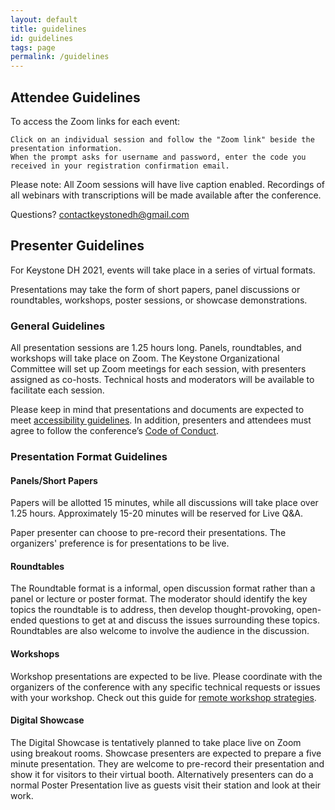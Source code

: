 ```yaml
---
layout: default
title: guidelines
id: guidelines
tags: page
permalink: /guidelines
---
```


## Attendee Guidelines

To access the Zoom links for each event:

    Click on an individual session and follow the "Zoom link" beside the presentation information.
    When the prompt asks for username and password, enter the code you received in your registration confirmation email.

Please note: All Zoom sessions will have live caption enabled. Recordings of all webinars with transcriptions will be made available after the conference.

Questions? contactkeystonedh@gmail.com

## Presenter Guidelines

For Keystone DH 2021, events will take place in a series of virtual formats.

Presentations may take the form of short papers, panel discussions or roundtables, workshops, poster sessions, or showcase demonstrations. 

### General Guidelines

All presentation sessions are 1.25 hours long. Panels, roundtables, and workshops will take place on Zoom. The Keystone Organizational Committee will set up Zoom meetings for each session, with presenters assigned as co-hosts. Technical hosts and moderators will be available to facilitate each session. 

Please keep in mind that presentations and documents are expected to meet [accessibility guidelines](https://wiki.diglib.org/Creating_Accessible_and_Interactive_Online_Presentations). In addition, presenters and attendees must agree to follow the conference’s [Code of Conduct](https://keystonedh.network/2021/code).

### Presentation Format Guidelines

#### Panels/Short Papers

Papers will be allotted 15 minutes, while all discussions will take place over 1.25 hours. Approximately 15-20 minutes will be reserved for Live Q&A. 

Paper presenter can choose to pre-record their presentations. The organizers' preference is for presentations to be live. 

#### Roundtables 

The Roundtable format is a informal, open discussion format rather than a panel or lecture or poster format. The moderator should identify the key topics the roundtable is to address, then develop thought-provoking, open-ended questions to get at and discuss the issues surrounding these topics. Roundtables are also welcome to involve the audience in the discussion.

#### Workshops

Workshop presentations are expected to be live. Please coordinate with the organizers of the conference with any specific technical requests or issues with your workshop. Check out this guide for [remote workshop strategies](https://www.method.com/insights/field-guide-to-remote-workshops/). 

#### Digital Showcase

The Digital Showcase is tentatively planned to take place live on Zoom using breakout rooms. Showcase presenters are expected to prepare a five minute presentation. They are welcome to pre-record their presentation and show it for visitors to their virtual booth. Alternatively presenters can do a normal Poster Presentation live as guests visit their station and look at their work.
